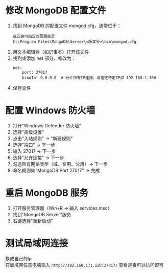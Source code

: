 # 修改 MongoDB 配置文件

1. 找到 MongoDB 的配置文件 mongod.cfg，通常位于：
    ```
    或安装时指定的配置目录
    C:\Program Files\MongoDB\Server\<版本号>\bin\mongod.cfg
    ```
2. 用文本编辑器（如记事本）打开该文件
3. 找到或添加 net 部分，修改为：
    ```
    net:
        port: 27017
        bindIp: 0.0.0.0  # 允许所有IP连接，或指定特定IP如 192.168.1.100
    ```
4. 保存文件

# 配置 Windows 防火墙

1. 打开"Windows Defender 防火墙"
2. 选择"高级设置"
3. 点击"入站规则" → "新建规则"
4. 选择"端口" → 下一步
5. 输入 27017 → 下一步
6. 选择"允许连接" → 下一步
7. 勾选所有网络类型（域、专用、公用）→ 下一步
8. 命名规则如"MongoDB Port 27017" → 完成

# 重启 MongoDB 服务

1. 打开服务管理器（Win+R → 输入 services.msc）
2. 找到"MongoDB Server"服务
3. 右键选择"重新启动"

# 测试局域网连接

换成自己的ip     
在局域网任意电脑输入 `http://192.168.171.128:27017/` 查看是否可以访问即可
